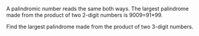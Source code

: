 A palindromic number reads the same both ways. The largest palindrome made from the product of two 2-digit numbers is 9009=91*99.

Find the largest palindrome made from the product of two 3-digit numbers.